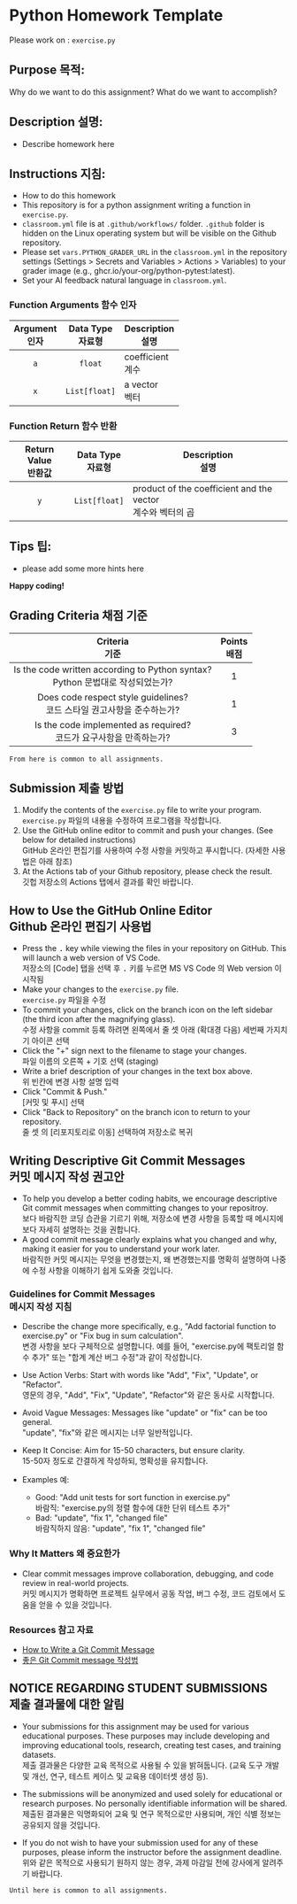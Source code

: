 # Python Homework Template
Please work on : `exercise.py`

## Purpose 목적:

Why do we want to do this assignment? What do we want to accomplish?

## Description 설명:

* Describe homework here

## Instructions 지침:

* How to do this homework
* This repository is for a python assignment writing a function in `exercise.py`.
* `classroom.yml` file is at `.github/workflows/` folder. `.github` folder is hidden on the Linux operating system but will be visible on the Github repository.
* Please set `vars.PYTHON_GRADER_URL` in the `classroom.yml` in the repository settings (Settings > Secrets and Variables > Actions > Variables) to your grader image (e.g., ghcr.io/your-org/python-pytest:latest).
* Set your AI feedback natural language in `classroom.yml`.

### Function Arguments 함수 인자

 Argument<br>인자 | Data Type<br>자료형 | Description<br>설명
:---------------:|:-----------------:|------------------------
    `a`          | `float`           | coefficient<br>계수
    `x`          | `List[float]`     | a vector<br>벡터

### Function Return 함수 반환

 Return Value<br>반환값 | Data Type<br>자료형 | Description<br>설명
:--------------------:|:------------------:|--------------------
     `y`              | `List[float]`      | product of the coefficient and the vector<br>계수와 벡터의 곱

## Tips 팁:

* please add some more hints here

__Happy coding!__

## Grading Criteria 채점 기준

| Criteria<br>기준 | Points<br>배점 |
|:-----:|:-----:|
| Is the code written according to Python syntax?<br>Python 문법대로 작성되었는가? | 1 |
| Does code respect style guidelines?<br>코드 스타일 권고사항을 준수하는가? | 1 |
| Is the code implemented as required?<br>코드가 요구사항을 만족하는가? | 3 |

``From here is common to all assignments.``

## Submission 제출 방법

1. Modify the contents of the `exercise.py` file to write your program.<br>`exercise.py` 파일의 내용을 수정하여 프로그램을 작성합니다.
2. Use the GitHub online editor to commit and push your changes. (See below for detailed instructions)<br>GitHub 온라인 편집기를 사용하여 수정 사항을 커밋하고 푸시합니다. (자세한 사용법은 아래 참조)
3. At the Actions tab of your Github repository, please check the result.<br>깃헙 저장소의 Actions 탭에서 결과를 확인 바랍니다.

## How to Use the GitHub Online Editor<br>Github 온라인 편집기 사용법

* Press the <kbd>.</kbd> key while viewing the files in your repository on GitHub. This will launch a web version of VS Code.<br>저장소의 [Code] 탭을 선택 후 <kbd>.</kbd> 키를 누르면 MS VS Code 의 Web version 이 시작됨
* Make your changes to the `exercise.py` file.<br>`exercise.py` 파일을 수정
* To commit your changes, click on the branch icon on the left sidebar (the third icon after the magnifying glass).<br>수정 사항을 commit 등록 하려면 왼쪽에서 줄 셋 아래 (확대경 다음) 세번째 가지치기 아이콘 선택
* Click the "+" sign next to the filename to stage your changes.<br>파일 이름의 오른쪽 + 기호 선택 (staging)
* Write a brief description of your changes in the text box above.<br>위 빈칸에 변경 사항 설명 입력
* Click "Commit & Push."<br>[커밋 및 푸시] 선택
* Click "Back to Repository" on the branch icon to return to your repository.<br>줄 셋 의 [리포지토리로 이동] 선택하여 저장소로 복귀


## Writing Descriptive Git Commit Messages<br>커밋 메시지 작성 권고안

* To help you develop a better coding habits, we encourage descriptive Git commit messages when committing changes to your repositroy.<br>보다 바람직한 코딩 습관을 기르기 위해, 저장소에 변경 사항을 등록할 때 메시지에 보다 자세히 설명하는 것을 권합니다.
* A good commit message clearly explains what you changed and why, making it easier for you to understand your work later.<br>바람직한 커밋 메시지는 무엇을 변경했는지, 왜 변경했는지를 명확히 설명하여 나중에 수정 사항을 이해하기 쉽게 도와줄 것입니다.

### Guidelines for Commit Messages<br>메시지 작성 지침
* Describe the change more specifically, e.g., "Add factorial function to exercise.py" or "Fix bug in sum calculation".<br>변경 사항을 보다 구체적으로 설명합니다. 예를 들어, "exercise.py에 팩토리얼 함수 추가" 또는 "합계 계산 버그 수정"과 같이 작성합니다.
* Use Action Verbs: Start with words like "Add", "Fix", "Update", or "Refactor".<br>영문의 경우, "Add", "Fix", "Update", "Refactor"와 같은 동사로 시작합니다.

* Avoid Vague Messages: Messages like "update" or "fix" can be too general.<br>"update", "fix"와 같은 메시지는 너무 일반적입니다.

* Keep It Concise: Aim for 15-50 characters, but ensure clarity.<br>15-50자 정도로 간결하게 작성하되, 명확성을 유지합니다.
* Examples 예:
  * Good: "Add unit tests for sort function in exercise.py"<br>바람직: "exercise.py의 정렬 함수에 대한 단위 테스트 추가"
  * Bad: "update", "fix 1", "changed file"<br>바람직하지 않음: "update", "fix 1", "changed file"

### Why It Matters 왜 중요한가
* Clear commit messages improve collaboration, debugging, and code review in real-world projects.<br>커밋 메시지가 명확하면 프로젝트 실무에서 공동 작업, 버그 수정, 코드 검토에서 도움을 얻을 수 있을 것입니다.

### Resources 참고 자료
* [How to Write a Git Commit Message](https://cbea.ms/git-commit/)
* [좋은 Git Commit message 작성법]( https://velog.io/@k-minsik/좋은-Git-Commit-message-작성법")

## NOTICE REGARDING STUDENT SUBMISSIONS<br>제출 결과물에 대한 알림

* Your submissions for this assignment may be used for various educational purposes. These purposes may include developing and improving educational tools, research, creating test cases, and training datasets.<br>제출 결과물은 다양한 교육 목적으로 사용될 수 있을 밝혀둡니다. (교육 도구 개발 및 개선, 연구, 테스트 케이스 및 교육용 데이터셋 생성 등).

* The submissions will be anonymized and used solely for educational or research purposes. No personally identifiable information will be shared.<br>제출된 결과물은 익명화되어 교육 및 연구 목적으로만 사용되며, 개인 식별 정보는 공유되지 않을 것입니다.

* If you do not wish to have your submission used for any of these purposes, please inform the instructor before the assignment deadline.<br>위와 같은 목적으로 사용되기 원하지 않는 경우, 과제 마감일 전에 강사에게 알려주기 바랍니다.

``Until here is common to all assignments.``
